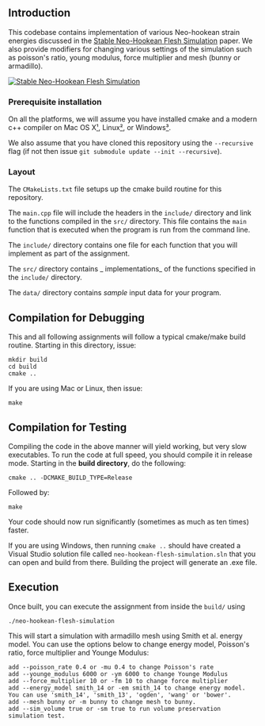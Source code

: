 ## Introduction

This codebase contains implementation of various Neo-hookean strain energies discussed in the [Stable Neo-Hookean Flesh Simulation](https://graphics.pixar.com/library/StableElasticity/paper.pdf) paper. We also provide modifiers for changing various settings of the simulation such as poisson's ratio, young modulus, force multiplier and mesh (bunny or armadillo).  

[![Stable Neo-Hookean Flesh Simulation](https://github.com/yashkant/stable-neo-hookean-simulation/blob/master/neo-hookean-flesh.gif)](https://m.youtube.com/watch?v=aUB7hpQMkM0&amp;feature=youtu.be)

### Prerequisite installation

On all the platforms, we will assume you have installed cmake and a modern c++
compiler on Mac OS X[¹](#¹macusers), Linux[²](#²linuxusers), or
Windows[³](#³windowsusers).

We also assume that you have cloned this repository using the `--recursive`
flag (if not then issue `git submodule update --init --recursive`). 

### Layout


The `CMakeLists.txt` file setups up the cmake build routine for this
repository.

The `main.cpp` file will include the headers in the `include/` directory and
link to the functions compiled in the `src/` directory. This file contains the
`main` function that is executed when the program is run from the command line.

The `include/` directory contains one file for each function that you will
implement as part of the assignment.

The `src/` directory contains _ implementations_ of the functions
specified in the `include/` directory.

The `data/` directory contains _sample_ input data for your program.

## Compilation for Debugging

This and all following assignments will follow a typical cmake/make build
routine. Starting in this directory, issue:

    mkdir build
    cd build
    cmake ..

If you are using Mac or Linux, then issue:

    make

## Compilation for Testing

Compiling the code in the above manner will yield working, but very slow executables. To run the code at full speed, you should compile it in release mode. Starting in the **build directory**, do the following:

    cmake .. -DCMAKE_BUILD_TYPE=Release
    
Followed by:

    make 
  
Your code should now run significantly (sometimes as much as ten times) faster. 

If you are using Windows, then running `cmake ..` should have created a Visual Studio solution file
called `neo-hookean-flesh-simulation.sln` that you can open and build from there. Building the project will generate an .exe file.


## Execution

Once built, you can execute the assignment from inside the `build/` using 

    ./neo-hookean-flesh-simulation
This will start a simulation with armadillo mesh using Smith et al. energy model.
You can use the options below to change energy model, Poisson's ratio, force multiplier and Younge Modulus:
```
add --poisson_rate 0.4 or -mu 0.4 to change Poisson's rate
add --younge_modulus 6000 or -ym 6000 to change Younge Modulus
add --force_multiplier 10 or -fm 10 to change force multiplier
add --energy_model smith_14 or -em smith_14 to change energy model. You can use 'smith_14', 'smith_13', 'ogden', 'wang' or 'bower'.
add --mesh bunny or -m bunny to change mesh to bunny.
add --sim_volume true or -sm true to run volume preservation simulation test.

```

